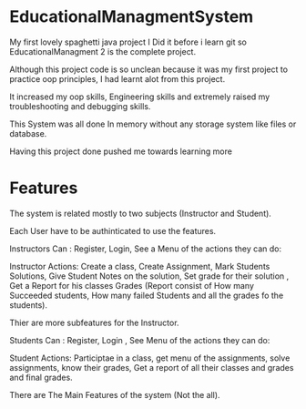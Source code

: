 # EducationalManagmentSystem
My first lovely spaghetti java project
I Did it before i learn git so EducationalManagment 2 is the complete project.

Although this project code is so unclean because it was my first project to practice oop principles, I had learnt alot from this project.

It increased my oop skills, Engineering skills and extremely raised my troubleshooting and debugging skills.

This System was all done In  memory without any storage system like files or database.

Having this project done pushed me towards learning more

# Features
The system is related mostly to two subjects (Instructor and Student).

Each User have to be authinticated to use the features.

Instructors Can : Register, Login, See a Menu of the actions they can do:

Instructor Actions: Create a class, Create Assignment, Mark Students Solutions, Give Student Notes on the solution, Set grade for their solution , Get a Report for his classes Grades (Report consist of How many Succeeded students, How many failed Students and all the grades fo the students).

Thier are more subfeatures for the Instructor.

Students Can : Register, Login , See Menu of the actions they can do:

Student Actions: Participtae in a class, get menu of  the assignments, solve assignments, know their grades, Get a report of all their classes and grades and final grades. 

There are The Main Features of the system (Not the all).


